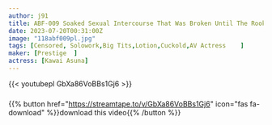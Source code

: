 ```yaml
---
author: j91
title: ABF-009 Soaked Sexual Intercourse That Was Broken Until The Rookie Teacher Completely Fallen Wet See-Through NTR Asuna Kawai
date: 2023-07-20T00:31:00Z
image: "118abf009pl.jpg"
tags: [Censored, Solowork,Big Tits,Lotion,Cuckold,AV Actress	]
maker: [Prestige  ]
actress: [Kawai Asuna]
---
```



{{< youtubepl GbXa86VoBBs1Gj6 >}}
###

{{% button href="https://streamtape.to/v/GbXa86VoBBs1Gj6" icon="fas fa-download" %}}download this video{{% /button %}}
